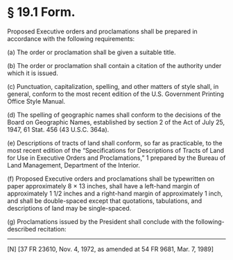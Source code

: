 # § 19.1   Form.

Proposed Executive orders and proclamations shall be prepared in accordance with the following requirements: 


(a) The order or proclamation shall be given a suitable title. 


(b) The order or proclamation shall contain a citation of the authority under which it is issued. 


(c) Punctuation, capitalization, spelling, and other matters of style shall, in general, conform to the most recent edition of the U.S. Government Printing Office Style Manual. 


(d) The spelling of geographic names shall conform to the decisions of the Board on Geographic Names, established by section 2 of the Act of July 25, 1947, 61 Stat. 456 (43 U.S.C. 364a). 


(e) Descriptions of tracts of land shall conform, so far as practicable, to the most recent edition of the “Specifications for Descriptions of Tracts of Land for Use in Executive Orders and Proclamations,”
1 prepared by the Bureau of Land Management, Department of the Interior. 


(f) Proposed Executive orders and proclamations shall be typewritten on paper approximately 8 × 13 inches, shall have a left-hand margin of approximately 1
1/2 inches and a right-hand margin of approximately 1 inch, and shall be double-spaced except that quotations, tabulations, and descriptions of land may be single-spaced. 


(g) Proclamations issued by the President shall conclude with the following-described recitation: 



---

[N] [37 FR 23610, Nov. 4, 1972, as amended at 54 FR 9681, Mar. 7, 1989]




